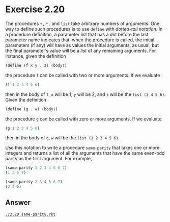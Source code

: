 # Exercise 2.20

The procedures `+,` `*,` and `list` take arbitrary numbers of arguments. One way
to define such procedures is to use `define` with _dotted-tail notation_. In a
procedure definition, a parameter list that has a dot before the last parameter
name indicates that, when the procedure is called, the initial parameters (if
any) will have as values the initial arguments, as usual, but the final
parameter’s value will be a _list_ of any remaining arguments. For instance,
given the definition

```scheme
(define (f x y . z) ⟨body⟩)
```

the procedure `f` can be called with two or more arguments. If we evaluate

```scheme
(f 1 2 3 4 5 6)
```

then in the body of `f`, `x` will be 1, `y` will be 2, and `z` will be the
`list (3 4 5 6)`. Given the definition

```scheme
(define (g . w) ⟨body⟩)
```

the procedure `g` can be called with zero or more arguments. If we evaluate

```scheme
(g 1 2 3 4 5 6)
```

then in the body of `g`, `w` will be the `list (1 2 3 4 5 6)`.

Use this notation to write a procedure `same-parity` that takes one or more
integers and returns a list of all the arguments that have the same even-odd
parity as the first argument. For example,

```scheme
(same-parity 1 2 3 4 5 6 7)
(1 3 5 7)

(same-parity 2 3 4 5 6 7)
(2 4 6)
```

## Answer

[`./2.20.same-parity.rkt`](./2.20.same-parity.rkt)
